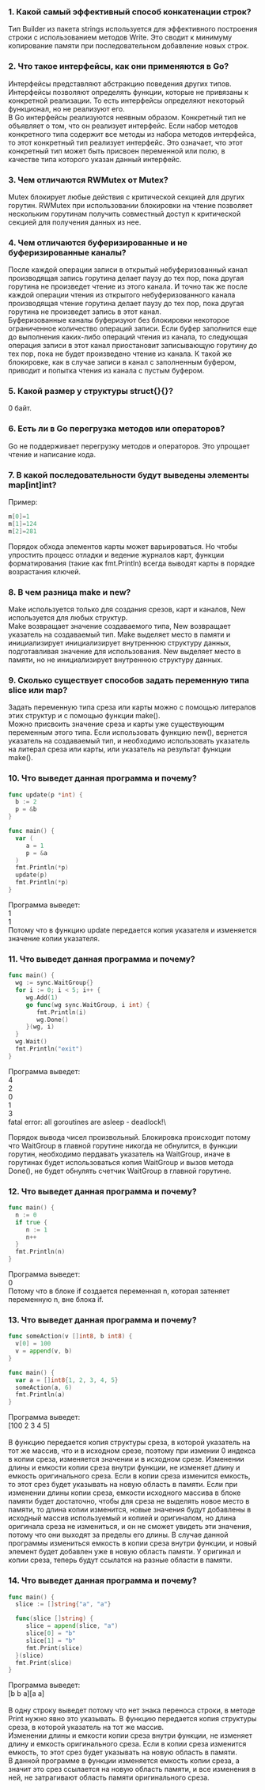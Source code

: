 ### 1. Какой самый эффективный способ конкатенации строк?
Тип Builder из пакета strings используется для эффективного построения строки с использованием методов Write. Это сводит к минимуму копирование памяти при последовательном добавление новых строк.

### 2. Что такое интерфейсы, как они применяются в Go?
Интерфейсы представляют абстракцию поведения других типов. Интерфейсы позволяют определять функции, которые не привязаны к конкретной реализации. То есть интерфейсы определяют некоторый функционал, но не реализуют его.  
В Go интерфейсы реализуются неявным образом. Конкретный
тип не объявляет о том, что он реализует интерфейс. Если набор методов
конкретного типа содержит все методы из набора методов интерфейса, то этот
конкретный тип реализует интерфейс. Это означает, что этот конкретный тип
может быть присвоен переменной или полю, в качестве типа которого указан
данный интерфейс.  

### 3. Чем отличаются RWMutex от Mutex?
Mutex блокирует любые действия с критической секцией для других горутин.
RWMutex при использовании блокировки на чтение позволяет нескольким горутинам получить совместный доступ к критической секцией для получения данных из нее.

### 4. Чем отличаются буферизированные и не буферизированные каналы?
После каждой операции записи в открытый небуферизованный канал производящая запись горутина делает паузу до тех пор, пока другая горутина не произведет чтение из этого канала. И точно так же после каждой операции чтения из открытого небуферизованного канала производящая чтение горутина делает паузу до тех пор, пока другая горутина не произведет запись в этот канал.  
Буферизованные каналы буферизуют без блокировки некоторое ограниченное количество операций записи. Если буфер заполнится еще до выполнения каких-либо операций чтения из канала, то следующая операция записи в этот канал приостановит записывающую горутину до тех пор, пока не будет произведено чтение из канала. К такой же блокировке, как в случае записи в канал с заполненным буфером, приводит и попытка чтения из канала с пустым буфером.

### 5. Какой размер у структуры struct{}{}?
0 байт.

### 6. Есть ли в Go перегрузка методов или операторов?
Go не поддерживает перегрузку методов и операторов. Это упрощает чтение и написание кода.



### 7. В какой последовательности будут выведены элементы map[int]int?

Пример:
```go
m[0]=1
m[1]=124
m[2]=281
```
Порядок обхода элементов карты может варьироваться. Но чтобы упростить процесс отладки
и ведение журналов карт, функции форматирования (такие как fmt.Println)
всегда выводят карты в порядке возрастания ключей.

### 8. В чем разница make и new?
Make используется только для создания срезов, карт и каналов, New используется для любых структур.  
Make возвращает значение создаваемого типа, New возвращает указатель на создаваемый тип.
Make выделяет место в памяти и инициализирует инициализирует внутреннюю структуру данных, подготавливая значение для использования. New выделяет место в памяти, но не инициализирует внутреннюю структуру данных.


### 9. Сколько существует способов задать переменную типа slice или map?
Задать переменную типа среза или карты можно с помощью литералов этих структур и с помощью функции make().  
Можно присвоить значение среза и карты уже существующим переменным этого типа.
Если использовать функцию new(), вернется указатель на создаваемый тип, и необходимо использовать указатель на литерал среза или карты, или указатель на результат функции make().


### 10. Что выведет данная программа и почему?

```go
func update(p *int) {
  b := 2
  p = &b
}

func main() {
  var (
     a = 1
     p = &a
  )
  fmt.Println(*p)
  update(p)
  fmt.Println(*p)
}
```
Программа выведет:\
1\
1\
Потому что в функцию update передается копия указателя и изменяется значение копии указателя.

### 11. Что выведет данная программа и почему?

```go
func main() {
  wg := sync.WaitGroup{}
  for i := 0; i < 5; i++ {
     wg.Add(1)
     go func(wg sync.WaitGroup, i int) {
        fmt.Println(i)
        wg.Done()
     }(wg, i)
  }
  wg.Wait()
  fmt.Println("exit")
}
```
Программа выведет:\
4\
2\
0\
1\
3\
fatal error: all goroutines are asleep - deadlock!\  
  
Порядок вывода чисел произвольный.
Блокировка происходит потому что WaitGroup в главной горутине никогда не обнулится, в функции горутин, необходимо пердавать указатель на WaitGroup, иначе в горутинах будет использоваться копия WaitGroup и вызов метода Done(), не будет обнулять счетчик WaitGroup в главной горутине.

### 12. Что выведет данная программа и почему?


```go
func main() {
  n := 0
  if true {
     n := 1
     n++
  }
  fmt.Println(n)
}
```
Программа выведет:\
0\
Потому что в блоке if создается переменная n, которая затеняет переменную n, вне блока if.

### 13. Что выведет данная программа и почему?


```go
func someAction(v []int8, b int8) {
  v[0] = 100
  v = append(v, b)
}

func main() {
  var a = []int8{1, 2, 3, 4, 5}
  someAction(a, 6)
  fmt.Println(a)
}
```
Программа выведет:\
[100 2 3 4 5]\
\
В функцию передается копия структуры среза, в которой указатель на тот же массив, что и в исходном срезе, поэтому при измении 0 индекса в копии среза, изменяется значении и в исходном срезе.
Изменении длины и емкости копии среза внутри функции, не изменяет длину и емкость оригинального среза.
Если в копии среза изменится емкость, то этот срез будет указывать на новую область в памяти. Если при изменении длины копии среза, емкости исходного массива в блоке памяти будет достаточно, чтобы для среза не выделять новое место в памяти, то длина копии изменится, новые значения будут добавлены в исходный массив используемый и копией и оригиналом, но длина оригинала среза не измениться, и он не сможет увидеть эти значения, потому что они выходят за пределы его длины.
В случае данной программы измениться емкость в копии среза внутри функции, и новый элемент будет добавлен уже в новую область памяти. У оригинал и копии среза, теперь будут ссылатся на разные области в памяти.


### 14. Что выведет данная программа и почему?


```go
func main() {
  slice := []string{"a", "a"}

  func(slice []string) {
     slice = append(slice, "a")
     slice[0] = "b"
     slice[1] = "b"
     fmt.Print(slice)
  }(slice)
  fmt.Print(slice)
}
```
Программа выведет:\
[b b a][a a]\
\
В одну строку выведет потому что нет знака переноса строки, в методе Print нужно явно это указывать.
В функцию передается копия структуры среза, в которой указатель на тот же массив.  
Изменении длины и емкости копии среза внутри функции, не изменяет длину и емкость оригинального среза.
Если в копии среза изменится емкость, то этот срез будет указывать на новую область в памяти.  
В данной программе в функции изменяется емкость копии среза, а значит это срез ссылается на новую область памяти, и все изменения в ней, не затрагивают область памяти оригинального среза.

